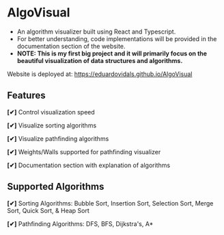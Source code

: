 # AlgoVisual
- An algorithm visualizer built using React and Typescript. 
- For better understanding, code implementations will be provided in the documentation section of the website.
- **NOTE: This is my first big project and it will primarily focus on the beautiful visualization of data structures and algorithms.**

Website is deployed at: https://eduardovidals.github.io/AlgoVisual

## Features 
**[✔]** Control visualization speed

**[✔]** Visualize sorting algorithms

**[✔]** Visualize pathfinding algorithms

**[✔]** Weights/Walls supported for pathfinding visualizer

**[✔]** Documentation section with explanation of algorithms

## Supported Algorithms
**[✔]** Sorting Algorithms: Bubble Sort, Insertion Sort, Selection Sort, Merge Sort, Quick Sort, & Heap Sort

**[✔]** Pathfinding Algorithms: DFS, BFS, Dijkstra's, A*
